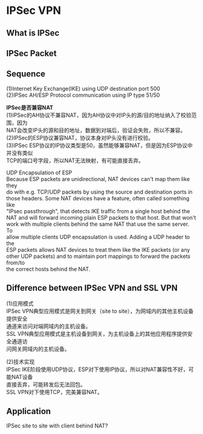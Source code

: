# IPSec VPN  
  
## What is IPSec  
  
## IPSec Packet  
  
## Sequence  
(1)Internet Key Exchange(IKE) using UDP destination port 500  
(2)IPSec AH/ESP Protocol communication using IP type 51/50  
  
**IPSec是否兼容NAT**  
(1)IPSec的AH协议不兼容NAT，因为AH协议中对IP头的源/目的地址纳入了校验范围，因为  
NAT会改变IP头的源和目的地址，数据到对端后，验证会失败，所以不兼容。  
(2)IPSec的ESP协议兼容NAT，协议本身对IP头没有进行校验。  
(3)IPSec ESP协议的IP协议类型是50，虽然能够兼容NAT，但是因为ESP协议中并没有类似  
TCP的端口号字段，所以NAT无法映射，有可能直接丢弃。  
  
UDP Encapsulation of ESP  
Because ESP packets are unidirectional, NAT devices can't map them like they  
do with e.g. TCP/UDP packets by using the source and destination ports in  
those headers. Some NAT devices have a feature, often called something like  
"IPsec passthrough", that detects IKE traffic from a single host behind the  
NAT and will forward incoming plain ESP packets to that host. But that won't  
work with multiple clients behind the same NAT that use the same server. To  
allow multiple clients UDP encapsulation is used. Adding a UDP header to the  
ESP packets allows NAT devices to treat them like the IKE packets (or any  
other UDP packets) and to maintain port mappings to forward the packets from/to  
the correct hosts behind the NAT.  
  
## Difference between IPSec VPN and SSL VPN  
(1)应用模式  
IPSec VPN典型应用模式是网关到网关（site to site），为网域内的其他主机设备提供安全  
通道来访问对端网域内的主机设备。  
SSL VPN典型应用模式是主机设备到网关，为主机设备上的其他应用程序提供安全通道访  
问网关网域内的主机设备。  
  
(2)技术实现  
IPSec IKE阶段使用UDP协议，ESP对下使用IP协议，所以对NAT兼容性不好，可能NAT设备  
直接丢弃，可能转发后无法回包。  
SSL VPN对下使用TCP，完美兼容NAT。  
  
## Application  
IPSec site to site with client behind NAT?  
